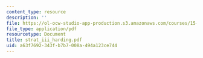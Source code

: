 ```yaml
---
content_type: resource
description: ''
file: https://ol-ocw-studio-app-production.s3.amazonaws.com/courses/15-667-negotiation-and-conflict-management-spring-2001/a63f7692343fb7b7008a494a123ce744_strat_iii_harding.pdf
file_type: application/pdf
resourcetype: Document
title: strat_iii_harding.pdf
uid: a63f7692-343f-b7b7-008a-494a123ce744
---
```

